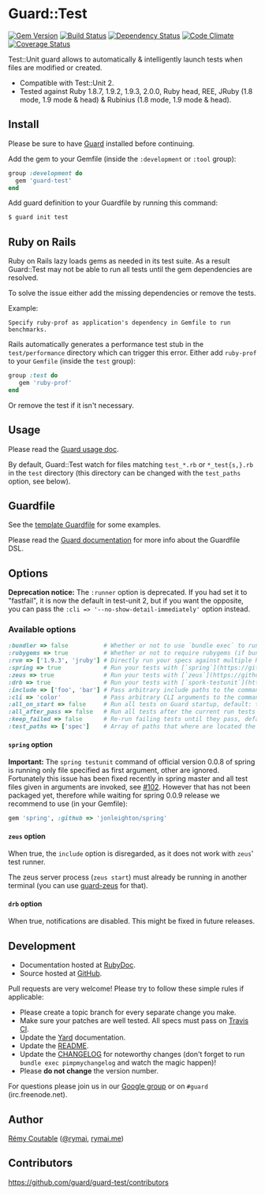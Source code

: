 # Guard::Test
[![Gem Version](https://badge.fury.io/rb/guard-test.png)](http://badge.fury.io/rb/guard-test) [![Build Status](https://travis-ci.org/guard/guard-test.png?branch=master)](https://travis-ci.org/guard/guard-test) [![Dependency Status](https://gemnasium.com/guard/guard-test.png)](https://gemnasium.com/guard/guard-test) [![Code Climate](https://codeclimate.com/github/guard/guard-test.png)](https://codeclimate.com/github/guard/guard-test) [![Coverage Status](https://coveralls.io/repos/guard/guard-test/badge.png?branch=master)](https://coveralls.io/r/guard/guard-test)

Test::Unit guard allows to automatically & intelligently launch tests when files are modified or created.

* Compatible with Test::Unit 2.
* Tested against Ruby 1.8.7, 1.9.2, 1.9.3, 2.0.0, Ruby head, REE, JRuby (1.8 mode, 1.9 mode & head) & Rubinius (1.8 mode, 1.9 mode & head).

## Install

Please be sure to have [Guard](https://github.com/guard/guard) installed before continuing.

Add the gem to your Gemfile (inside the `:development` or `:tool` group):

``` ruby
group :development do
  gem 'guard-test'
end
```

Add guard definition to your Guardfile by running this command:

``` bash
$ guard init test
```

## Ruby on Rails

Ruby on Rails lazy loads gems as needed in its test suite.
As a result Guard::Test may not be able to run all tests until the gem dependencies are resolved.

To solve the issue either add the missing dependencies or remove the tests.

Example:

```
Specify ruby-prof as application's dependency in Gemfile to run benchmarks.
```

Rails automatically generates a performance test stub in the `test/performance` directory which can trigger this error.
Either add `ruby-prof` to your `Gemfile` (inside the `test` group):

``` ruby
group :test do
   gem 'ruby-prof'
end
```

Or remove the test if it isn't necessary.

## Usage

Please read the [Guard usage doc](https://github.com/guard/guard#readme).

By default, Guard::Test watch for files matching `test_*.rb` or `*_test{s,}.rb` in the `test` directory (this directory can be changed with the `test_paths` option, see below).

## Guardfile

See the [template Guardfile](https://github.com/guard/guard-test/blob/master/lib/guard/test/templates/Guardfile) for some examples.

Please read the [Guard documentation](https://github.com/guard/guard#readme) for more info about the Guardfile DSL.

## Options

**Deprecation notice:** The `:runner` option is deprecated. If you had set it to "fastfail", it is now the default in test-unit 2, but if you want the opposite, you can pass the `:cli => '--no-show-detail-immediately'` option instead.

### Available options

``` ruby
:bundler => false          # Whether or not to use `bundle exec` to run tests, default: true (if a you have a Gemfile in the current directory)
:rubygems => true          # Whether or not to require rubygems (if bundler isn't used) when running the tests, default: false
:rvm => ['1.9.3', 'jruby'] # Directly run your specs against multiple Rubies, default: nil
:spring => true            # Run your tests with [`spring`](https://github.com/jonleighton/spring), default: false
:zeus => true              # Run your tests with [`zeus`](https://github.com/burke/zeus), default: false
:drb => true               # Run your tests with [`spork-testunit`](https://github.com/timcharper/spork-testunit), default: false
:include => ['foo', 'bar'] # Pass arbitrary include paths to the command that runs the tests, default: ['test']
:cli => 'color'            # Pass arbitrary CLI arguments to the command that runs the tests, default: nil
:all_on_start => false     # Run all tests on Guard startup, default: true.
:all_after_pass => false   # Run all tests after the current run tests pass, default: true
:keep_failed => false      # Re-run failing tests until they pass, default: true
:test_paths => ['spec']    # Array of paths that where are located the test files, default: ['test']
```

#### `spring` option

**Important:** The `spring testunit` command of official version 0.0.8 of spring is running only file specified as first argument, other are ignored. Fortunately this issue has been fixed recently in spring master and all test files given in arguments are invoked, see [#102](https://github.com/jonleighton/spring/pull/102). However that has not been packaged yet, therefore while waiting for spring 0.0.9 release we recommend to use (in your Gemfile):

```ruby
gem 'spring', :github => 'jonleighton/spring'
```

#### `zeus` option

When true, the `include` option is disregarded, as it does not work with `zeus`' test runner.

The zeus server process (`zeus start`) must already be running in another terminal (you can use [guard-zeus](http://rubygems.org/gems/guard-zeus) for that).

#### `drb` option

When true, notifications are disabled. This might be fixed in future releases.

## Development

* Documentation hosted at [RubyDoc](http://rubydoc.info/gems/guard-test/frames).
* Source hosted at [GitHub](https://github.com/guard/guard-test).

Pull requests are very welcome! Please try to follow these simple rules if applicable:

* Please create a topic branch for every separate change you make.
* Make sure your patches are well tested. All specs must pass on [Travis CI](https://travis-ci.org/guard/guard-test).
* Update the [Yard](http://yardoc.org/) documentation.
* Update the [README](https://github.com/guard/guard-test/blob/master/README.md).
* Update the [CHANGELOG](https://github.com/guard/guard-test/blob/master/CHANGELOG.md) for noteworthy changes (don't forget to run `bundle exec pimpmychangelog` and watch the magic happen)!
* Please **do not change** the version number.

For questions please join us in our [Google group](http://groups.google.com/group/guard-dev) or on
`#guard` (irc.freenode.net).

## Author

[Rémy Coutable](https://github.com/rymai) ([@rymai](http://twitter.com/rymai), [rymai.me](http://rymai.me))

## Contributors

https://github.com/guard/guard-test/contributors
